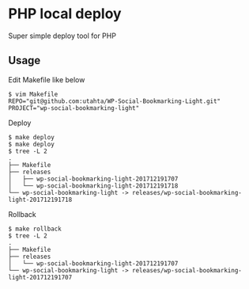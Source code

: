 # PHP local deploy

Super simple deploy tool for PHP

## Usage

Edit Makefile like below
```
$ vim Makefile
REPO="git@github.com:utahta/WP-Social-Bookmarking-Light.git"
PROJECT="wp-social-bookmarking-light"
```

Deploy
```
$ make deploy
$ make deploy
$ tree -L 2
.
├── Makefile
├── releases
│   ├── wp-social-bookmarking-light-201712191707
│   └── wp-social-bookmarking-light-201712191718
└── wp-social-bookmarking-light -> releases/wp-social-bookmarking-light-201712191718
```

Rollback
```
$ make rollback
$ tree -L 2
.
├── Makefile
├── releases
│   └── wp-social-bookmarking-light-201712191707
└── wp-social-bookmarking-light -> releases/wp-social-bookmarking-light-201712191707
```

